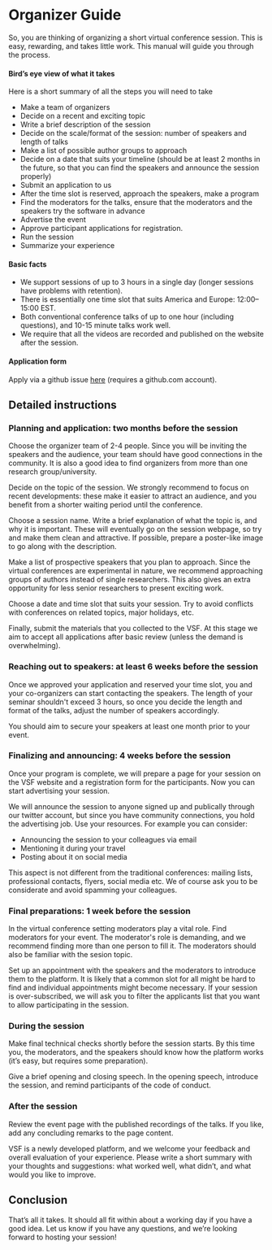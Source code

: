 # Organizer Guide

So, you are thinking of organizing a short virtual conference session. This is easy, rewarding, and takes little work. This manual will guide you through the process.

#### Bird’s eye view of what it takes
Here is a short summary of all the steps you will need to take

- Make a team of organizers
- Decide on a recent and exciting topic
- Write a brief description of the session
- Decide on the scale/format of the session: number of speakers and length of talks
- Make a list of possible author groups to approach
- Decide on a date that suits your timeline (should be at least 2 months in the future, so that you can find the speakers and announce the session properly)
- Submit an application to us
- After the time slot is reserved, approach the speakers, make a program
- Find the moderators for the talks, ensure that the moderators and the speakers try the software in advance
- Advertise the event
- Approve participant applications for registration.
- Run the session
- Summarize your experience

#### Basic facts

- We support sessions of up to 3 hours in a single day (longer sessions have problems with retention).
- There is essentially one time slot that suits America and Europe: 12:00–15:00 EST.
- Both conventional conference talks of up to one hour (including questions), and 10-15 minute talks work well.
- We require that all the videos are recorded and published on the website after the session.

#### Application form

Apply via a github issue [here](https://github.com/virtualscienceforum/virtualscienceforum/issues/new?assignees=&labels=application&template=application.md&title=Please+specify+the+session+title) (requires a github.com account).

## Detailed instructions

### Planning and application: two months before the session

Choose the organizer team of 2-4 people. Since you will be inviting the speakers and the audience, your team should have good connections in the community. It is also a good idea to find organizers from more than one research group/university.

Decide on the topic of the session. We strongly recommend to focus on recent developments: these make it easier to attract an audience, and you benefit from a shorter waiting period until the conference.

Choose a session name. Write a brief explanation of what the topic is, and why it is important. These will eventually go on the session webpage, so try and make them clean and attractive. If possible, prepare a poster-like image to go along with the description.

Make a list of prospective speakers that you plan to approach. Since the virtual conferences are experimental in nature, we recommend approaching groups of authors instead of single researchers. This also gives an extra opportunity for less senior researchers to present exciting work.

Choose a date and time slot that suits your session. Try to avoid conflicts with conferences on related topics, major holidays, etc.

Finally, submit the materials that you collected to the VSF. At this stage we aim to accept all applications after basic review (unless the demand is overwhelming).

### Reaching out to speakers: at least 6 weeks before the session

Once we approved your application and reserved your time slot, you and your co-organizers can start contacting the speakers. The length of your seminar shouldn't exceed 3 hours, so once you decide the length and format of the talks, adjust the number of speakers accordingly.

You should aim to secure your speakers at least one month prior to your event.

### Finalizing and announcing: 4 weeks before the session

Once your program is complete, we will prepare a page for your session on the VSF website and a registration form for the participants. Now you can start advertising your session.

We will announce the session to anyone signed up and publically through our twitter account, but since you have community connections, you hold the advertising job. Use your resources. For example you can consider:

- Announcing the session to your colleagues via email
- Mentioning it during your travel
- Posting about it on social media

This aspect is not different from the traditional conferences: mailing lists, professional contacts, flyers, social media etc. We of course ask you to be considerate and avoid spamming your colleagues.

### Final preparations: 1 week before the session

In the virtual conference setting moderators play a vital role. Find moderators for your event. The moderator's role is demanding, and we recommend finding more than one person to fill it. The moderators should also be familiar with the sesion topic.

Set up an appointment with the speakers and the moderators to introduce them to the platform. It is likely that a common slot for all might be hard to find and individual appointments might become necessary.
If your session is over-subscribed, we will ask you to filter the applicants list that you want to allow participating in the session.

### During the session

Make final technical checks shortly before the session starts. By this time you, the moderators, and the speakers should know how the platform works (it’s easy, but requires some preparation).

Give a brief opening and closing speech. In the opening speech, introduce the session, and remind participants of the code of conduct.

### After the session

Review the event page with the published recordings of the talks. If you like, add any concluding remarks to the page content.

VSF is a newly developed platform, and we welcome your feedback and overall evaluation of your experience. Please write a short summary with your thoughts and suggestions: what worked well, what didn’t, and what would you like to improve.

## Conclusion

That’s all it takes. It should all fit within about a working day if you have a good idea. Let us know if you have any questions, and we’re looking forward to hosting your session!
